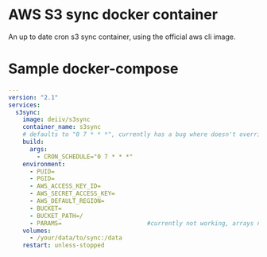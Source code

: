 # AWS S3 sync docker container
An up to date cron s3 sync container, using the official aws cli image.

# Sample docker-compose

```yaml
---
version: "2.1"
services:
  s3sync:
    image: deiiv/s3sync
    container_name: s3sync
    # defaults to "0 7 * * *", currently has a bug where doesn't override
    build:
      args:
        - CRON_SCHEDULE="0 7 * * *"
    environment:
      - PUID=
      - PGID=
      - AWS_ACCESS_KEY_ID=
      - AWS_SECRET_ACCESS_KEY=
      - AWS_DEFAULT_REGION=
      - BUCKET=
      - BUCKET_PATH=/
      - PARAMS=                        #currently not working, arrays not support in bin/ash with alpine - OPTIONAL, must be an array, eg: PARAMS=('--exclude' '.somefile' '--exclude' 'somefolder/*')
    volumes:
      - /your/data/to/sync:/data
    restart: unless-stopped
```
